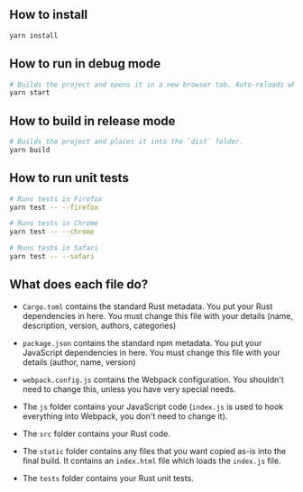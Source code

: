 ## How to install

```sh
yarn install
```

## How to run in debug mode

```sh
# Builds the project and opens it in a new browser tab. Auto-reloads when the project changes.
yarn start
```

## How to build in release mode

```sh
# Builds the project and places it into the `dist` folder.
yarn build
```

## How to run unit tests

```sh
# Runs tests in Firefox
yarn test -- --firefox

# Runs tests in Chrome
yarn test -- --chrome

# Runs tests in Safari
yarn test -- --safari
```

## What does each file do?

* `Cargo.toml` contains the standard Rust metadata. You put your Rust dependencies in here. You must change this file with your details (name, description, version, authors, categories)

* `package.json` contains the standard npm metadata. You put your JavaScript dependencies in here. You must change this file with your details (author, name, version)

* `webpack.config.js` contains the Webpack configuration. You shouldn't need to change this, unless you have very special needs.

* The `js` folder contains your JavaScript code (`index.js` is used to hook everything into Webpack, you don't need to change it).

* The `src` folder contains your Rust code.

* The `static` folder contains any files that you want copied as-is into the final build. It contains an `index.html` file which loads the `index.js` file.

* The `tests` folder contains your Rust unit tests.
